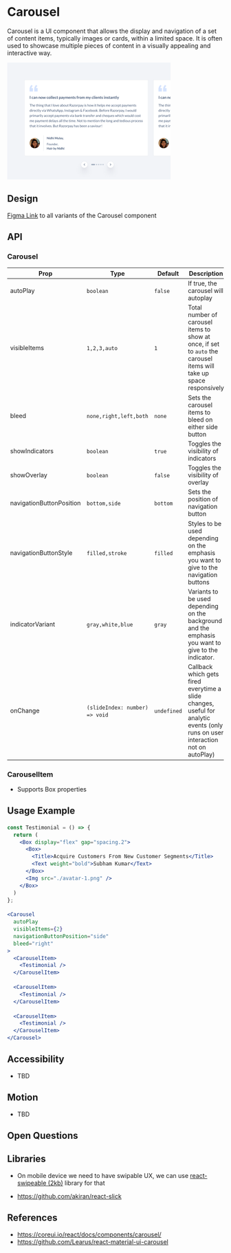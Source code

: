 # Carousel 

Carousel is a UI component that allows the display and navigation of a set of content items, typically images or cards, within a limited space. It is often used to showcase multiple pieces of content in a visually appealing and interactive way.

<img src="./carousel-thumbnail.png" width="380" />

## Design

[Figma Link](https://www.figma.com/file/LSG77hEeVYDk7j7WV7OMJE/Blade-DSL---Components-Guideline?type=design&node-id=2115-975416&mode=design&t=gjEux4FLvrLihxbH-0) to all variants of the Carousel component

## API

### Carousel

| Prop                     | Type                           | Default     | Description                                                                                                                     | Required |
| ------------------------ | ------------------------------ | ----------- | ------------------------------------------------------------------------------------------------------------------------------- | -------- |
| autoPlay                 | `boolean`                      | `false`     | If true, the carousel will autoplay                                                                                             |          |
| visibleItems             | `1,2,3,auto`                   | `1`         | Total number of carousel items to show at once, if set to `auto` the carousel items will take up space responsively             |          |
| bleed                    | `none,right,left,both`         | `none`      | Sets the carousel items to bleed on either side button                                                                          |          |
| showIndicators           | `boolean`                      | `true`      | Toggles the visibility of indicators                                                                                            |          |
| showOverlay              | `boolean`                      | `false`     | Toggles the visibility of overlay                                                                                               |          |
| navigationButtonPosition | `bottom,side`                  | `bottom`    | Sets the position of navigation button                                                                                          |          |
| navigationButtonStyle    | `filled,stroke`                | `filled`    | Styles to be used depending on the emphasis you want to give to the navigation buttons                                          |          |
| indicatorVariant         | `gray,white,blue`              | `gray`      | Variants to be used depending on the background and the emphasis you want to give to the indicator.                             |          |
| onChange                 | `(slideIndex: number) => void` | `undefined` | Callback which gets fired everytime a slide changes, useful for analytic events (only runs on user interaction not on autoPlay) |          |

### CarouselItem

- Supports Box properties

## Usage Example

```jsx
const Testimonial = () => {
  return (
    <Box display="flex" gap="spacing.2">
      <Box>
        <Title>Acquire Customers From New Customer Segments</Title>
        <Text weight="bold">Subham Kumar</Text>
      </Box>
      <Img src="./avatar-1.png" />
    </Box>
  )
};

<Carousel 
  autoPlay 
  visibleItems={2}
  navigationButtonPosition="side"
  bleed="right"
>
  <CarouselItem>
    <Testimonial />
  </CarouselItem>

  <CarouselItem>
    <Testimonial />
  </CarouselItem>

  <CarouselItem>
    <Testimonial />
  </CarouselItem>
</Carousel>
```

## Accessibility

- TBD

## Motion

- TBD

## Open Questions


## Libraries

- On mobile device we need to have swipable UX, we can use [react-swipeable (2kb)](https://github.com/FormidableLabs/react-swipeable) library for that

- https://github.com/akiran/react-slick

## References

- https://coreui.io/react/docs/components/carousel/
- https://github.com/Learus/react-material-ui-carousel
